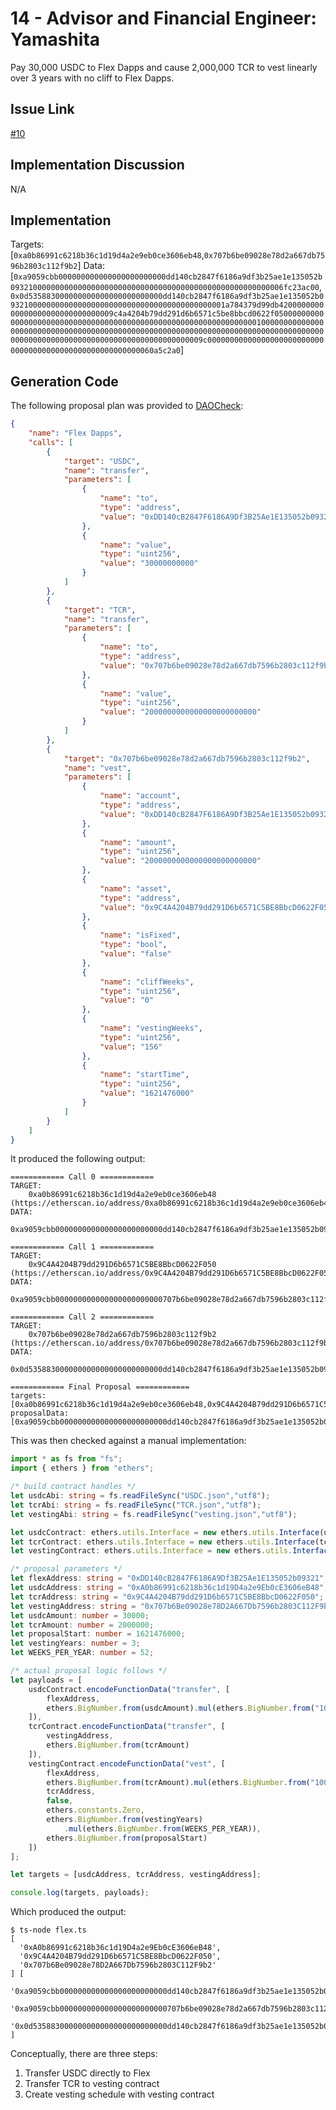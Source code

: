 # 14 - Advisor and Financial Engineer: Yamashita
Pay 30,000 USDC to Flex Dapps and cause 2,000,000 TCR to vest linearly over 3 years with no cliff to Flex Dapps.

## Issue Link
[#10](https://github.com/tracer-protocol/proposals/issues/10)

## Implementation Discussion
N/A

## Implementation
Targets: [`0xa0b86991c6218b36c1d19d4a2e9eb0ce3606eb48`,`0x707b6be09028e78d2a667db7596b2803c112f9b2`]
Data: [`0xa9059cbb000000000000000000000000dd140cb2847f6186a9df3b25ae1e135052b0932100000000000000000000000000000000000000000000000000000006fc23ac00`,`0x0d535883000000000000000000000000dd140cb2847f6186a9df3b25ae1e135052b0932100000000000000000000000000000000000000000001a784379d99db420000000000000000000000000000009c4a4204b79dd291d6b6571c5be8bbcd0622f05000000000000000000000000000000000000000000000000000000000000000010000000000000000000000000000000000000000000000000000000000000000000000000000000000000000000000000000000000000000000000000000009c0000000000000000000000000000000000000000000000000000000060a5c2a0`]

## Generation Code
The following proposal plan was provided to [DAOCheck](https://github.com/mycelium-ethereum/daocheck):

```json
{
    "name": "Flex Dapps",
    "calls": [
        {
            "target": "USDC",
            "name": "transfer",
            "parameters": [
                {
                    "name": "to",
                    "type": "address",
                    "value": "0xDD140cB2847F6186A9Df3B25Ae1E135052b09321"
                },
                {
                    "name": "value",
                    "type": "uint256",
                    "value": "30000000000"
                }
            ]
        },
        {
            "target": "TCR",
            "name": "transfer",
            "parameters": [
                {
                    "name": "to",
                    "type": "address",
                    "value": "0x707b6be09028e78d2a667db7596b2803c112f9b2"
                },
                {
                    "name": "value",
                    "type": "uint256",
                    "value": "2000000000000000000000000"
                }
            ]
        },
        {
            "target": "0x707b6be09028e78d2a667db7596b2803c112f9b2",
            "name": "vest",
            "parameters": [
                {
                    "name": "account",
                    "type": "address",
                    "value": "0xDD140cB2847F6186A9Df3B25Ae1E135052b09321"
                },
                {
                    "name": "amount",
                    "type": "uint256",
                    "value": "2000000000000000000000000"
                },
                {
                    "name": "asset",
                    "type": "address",
                    "value": "0x9C4A4204B79dd291D6b6571C5BE8BbcD0622F050"
                },
                {
                    "name": "isFixed",
                    "type": "bool",
                    "value": "false"
                },
                {
                    "name": "cliffWeeks",
                    "type": "uint256",
                    "value": "0"
                },
                {
                    "name": "vestingWeeks",
                    "type": "uint256",
                    "value": "156"
                },
                {
                    "name": "startTime",
                    "type": "uint256",
                    "value": "1621476000"
                }
            ]
        }
    ]
}
```

It produced the following output:

```
============ Call 0 ============
TARGET:
    0xa0b86991c6218b36c1d19d4a2e9eb0ce3606eb48 (https://etherscan.io/address/0xa0b86991c6218b36c1d19d4a2e9eb0ce3606eb48)
DATA:
    0xa9059cbb000000000000000000000000dd140cb2847f6186a9df3b25ae1e135052b0932100000000000000000000000000000000000000000000000000000006fc23ac00

============ Call 1 ============
TARGET:
    0x9C4A4204B79dd291D6b6571C5BE8BbcD0622F050 (https://etherscan.io/address/0x9C4A4204B79dd291D6b6571C5BE8BbcD0622F050)
DATA:
    0xa9059cbb000000000000000000000000707b6be09028e78d2a667db7596b2803c112f9b200000000000000000000000000000000000000000001a784379d99db42000000

============ Call 2 ============
TARGET:
    0x707b6be09028e78d2a667db7596b2803c112f9b2 (https://etherscan.io/address/0x707b6be09028e78d2a667db7596b2803c112f9b2)
DATA:
    0x0d535883000000000000000000000000dd140cb2847f6186a9df3b25ae1e135052b0932100000000000000000000000000000000000000000001a784379d99db420000000000000000000000000000009c4a4204b79dd291d6b6571c5be8bbcd0622f05000000000000000000000000000000000000000000000000000000000000000010000000000000000000000000000000000000000000000000000000000000000000000000000000000000000000000000000000000000000000000000000009c0000000000000000000000000000000000000000000000000000000060a5c2a0

============ Final Proposal ============
targets: [0xa0b86991c6218b36c1d19d4a2e9eb0ce3606eb48,0x9C4A4204B79dd291D6b6571C5BE8BbcD0622F050,0x707b6be09028e78d2a667db7596b2803c112f9b2]
proposalData: [0xa9059cbb000000000000000000000000dd140cb2847f6186a9df3b25ae1e135052b0932100000000000000000000000000000000000000000000000000000006fc23ac00,0xa9059cbb000000000000000000000000707b6be09028e78d2a667db7596b2803c112f9b200000000000000000000000000000000000000000001a784379d99db42000000,0x0d535883000000000000000000000000dd140cb2847f6186a9df3b25ae1e135052b0932100000000000000000000000000000000000000000001a784379d99db420000000000000000000000000000009c4a4204b79dd291d6b6571c5be8bbcd0622f05000000000000000000000000000000000000000000000000000000000000000010000000000000000000000000000000000000000000000000000000000000000000000000000000000000000000000000000000000000000000000000000009c0000000000000000000000000000000000000000000000000000000060a5c2a0]
```

This was then checked against a manual implementation:

```typescript
import * as fs from "fs";
import { ethers } from "ethers";

/* build contract handles */
let usdcAbi: string = fs.readFileSync("USDC.json","utf8");
let tcrAbi: string = fs.readFileSync("TCR.json","utf8");
let vestingAbi: string = fs.readFileSync("vesting.json","utf8");

let usdcContract: ethers.utils.Interface = new ethers.utils.Interface(usdcAbi);
let tcrContract: ethers.utils.Interface = new ethers.utils.Interface(tcrAbi);
let vestingContract: ethers.utils.Interface = new ethers.utils.Interface(vestingAbi);

/* proposal parameters */
let flexAddress: string = "0xDD140cB2847F6186A9Df3B25Ae1E135052b09321";
let usdcAddress: string = "0xA0b86991c6218b36c1d19D4a2e9Eb0cE3606eB48";
let tcrAddress: string = "0x9C4A4204B79dd291D6b6571C5BE8BbcD0622F050";
let vestingAddress: string = "0x707b6Be09028e78D2A667Db7596b2803C112F9b2";
let usdcAmount: number = 30000;
let tcrAmount: number = 2000000;
let proposalStart: number = 1621476000;
let vestingYears: number = 3;
let WEEKS_PER_YEAR: number = 52;

/* actual proposal logic follows */
let payloads = [
    usdcContract.encodeFunctionData("transfer", [
        flexAddress,
        ethers.BigNumber.from(usdcAmount).mul(ethers.BigNumber.from("1000000"))
    ]),
    tcrContract.encodeFunctionData("transfer", [
        vestingAddress,
        ethers.BigNumber.from(tcrAmount)
    ]),
    vestingContract.encodeFunctionData("vest", [
        flexAddress,
        ethers.BigNumber.from(tcrAmount).mul(ethers.BigNumber.from("1000000000000000000")),
        tcrAddress,
        false,
        ethers.constants.Zero,
        ethers.BigNumber.from(vestingYears)
            .mul(ethers.BigNumber.from(WEEKS_PER_YEAR)),
        ethers.BigNumber.from(proposalStart)
    ])
];

let targets = [usdcAddress, tcrAddress, vestingAddress];

console.log(targets, payloads);
```

Which produced the output:

```
$ ts-node flex.ts
[
  '0xA0b86991c6218b36c1d19D4a2e9Eb0cE3606eB48',
  '0x9C4A4204B79dd291D6b6571C5BE8BbcD0622F050',
  '0x707b6Be09028e78D2A667Db7596b2803C112F9b2'
] [
  '0xa9059cbb000000000000000000000000dd140cb2847f6186a9df3b25ae1e135052b0932100000000000000000000000000000000000000000000000000000006fc23ac00',
  '0xa9059cbb000000000000000000000000707b6be09028e78d2a667db7596b2803c112f9b200000000000000000000000000000000000000000000000000000000001e8480',
  '0x0d535883000000000000000000000000dd140cb2847f6186a9df3b25ae1e135052b0932100000000000000000000000000000000000000000001a784379d99db420000000000000000000000000000009c4a4204b79dd291d6b6571c5be8bbcd0622f05000000000000000000000000000000000000000000000000000000000000000000000000000000000000000000000000000000000000000000000000000000000000000000000000000000000000000000000000000000000000000000000009c0000000000000000000000000000000000000000000000000000000060a5c2a0'
]
```

Conceptually, there are three steps:

 1. Transfer USDC directly to Flex
 2. Transfer TCR to vesting contract
 3. Create vesting schedule with vesting contract

